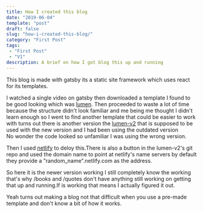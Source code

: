 ```yaml
---
title: How I created this blog
date: "2019-06-04"
template: "post"
draft: false
slug: "how-i-created-this-blog/"
category: "First Post"
tags:
 - "First Post"
 - "V1"
description: A brief on how I got blog this up and running
---
```


This blog is made with gatsby its a static site framework which uses react for its templates.


I watched a single video on gatsby then downloaded a template I found to be good looking which was [lumen](https://github.com/alxshelepenok/gatsby-starter-lumen).
Then proceeded to waste a lot of time because the structure didn't look familiar and me being me thought I didn't learn enough so I went to find another template
that could be easier to work with turns out there is another version the [lumen-v2](https://github.com/GatsbyCentral/gatsby-v2-starter-lumen) that is supposed to be used with the new version and I had been using the outdated version  
No wonder the code  looked so unfamiliar I was using the wrong version.

Then I used [netlify](https://www.netlify.com/) to deloy this.There is also a button in the lumen-v2's git repo and used the domain name to point at netlify's name servers by default they provide a "random_name".netlify.com as the address. 

So here it is the newer version working I still completely know the working that's why /books and /quotes don't have anything still working on getting that 
up and running.If is working  that means I actually figured it out.

Yeah turns out making a blog not that difficult when you use a pre-made template and don't know a bit of how it works.